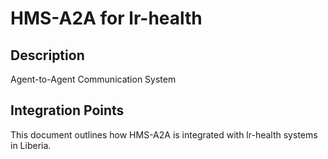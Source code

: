 # HMS-A2A for lr-health

## Description

Agent-to-Agent Communication System

## Integration Points

This document outlines how HMS-A2A is integrated with lr-health systems in Liberia.
